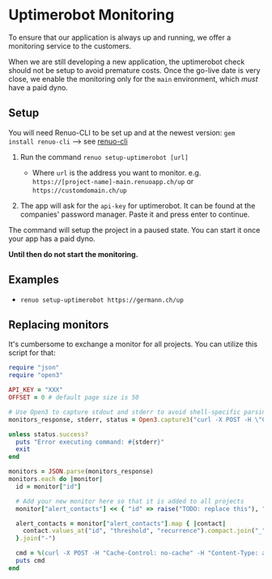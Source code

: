 # Uptimerobot Monitoring

To ensure that our application is always up and running, we offer a monitoring
service to the customers.

When we are still developing a new application, the uptimerobot check should not be
setup to avoid premature costs. Once the go-live date is very close, we enable
the monitoring only for the `main` environment, which *must* have a paid
dyno.

## Setup

You will need Renuo-CLI to be set up and at the newest version:
`gem install renuo-cli` --> see [renuo-cli](https://github.com/renuo/renuo-cli)

1. Run the command `renuo setup-uptimerobot [url]`
   * Where `url` is the address you want to monitor. e.g. `https://[project-name]-main.renuoapp.ch/up` or `https://customdomain.ch/up`

1. The app will ask for the `api-key` for uptimerobot. It can be found at the companies' password manager.
    Paste it and press enter to continue.

The command will setup the project in a paused state. You can start it once your app has a paid dyno.

**Until then do not start the monitoring.**

## Examples

* `renuo setup-uptimerobot https://germann.ch/up`

## Replacing monitors

It's cumbersome to exchange a monitor for all projects.
You can utilize this script for that:

```rb
require "json"
require "open3"

API_KEY = "XXX"
OFFSET = 0 # default page size is 50

# Use Open3 to capture stdout and stderr to avoid shell-specific parsing issues
monitors_response, stderr, status = Open3.capture3("curl -X POST -H \"Content-Type: application/x-www-form-urlencoded\" -H \"Cache-Control: no-cache\" -d 'api_key=#{API_KEY}&format=json&alert_contacts=1&offset=#{OFFSET}' \"https://api.uptimerobot.com/v2/getMonitors\" | jq -c '[.monitors[] | {id: .id, alert_contacts: .alert_contacts}]'")

unless status.success?
  puts "Error executing command: #{stderr}"
  exit
end

monitors = JSON.parse(monitors_response)
monitors.each do |monitor|
  id = monitor["id"]

  # Add your new monitor here so that it is added to all projects
  monitor["alert_contacts"] << { "id" => raise("TODO: replace this"), "threshold" => 0, "recurrence" => 0 }

  alert_contacts = monitor["alert_contacts"].map { |contact|
    contact.values_at("id", "threshold", "recurrence").compact.join("_")
  }.join("-")

  cmd = %(curl -X POST -H "Cache-Control: no-cache" -H "Content-Type: application/x-www-form-urlencoded" -d 'api_key=#{API_KEY}&format=json&id=#{id}&alert_contacts=#{alert_contacts}' "https://api.uptimerobot.com/v2/editMonitor")
  puts cmd
end
```

